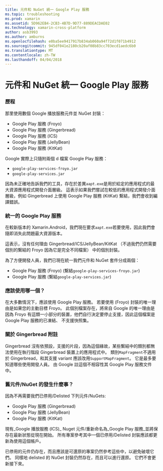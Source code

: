 ```yaml
---
title: 元件和 NuGet 統一 Google Play 服務
ms.topic: troubleshooting
ms.prod: xamarin
ms.assetid: 5D962EB4-2CB3-4B7D-9D77-889DEACDAE02
ms.technology: xamarin-cross-platform
author: asb3993
ms.author: amburns
ms.openlocfilehash: e0ba5ee9417917b834ab060a94f72d1f071b4912
ms.sourcegitcommit: 945df041e2180cb20af08b83cc703ecd1aedc6b0
ms.translationtype: MT
ms.contentlocale: zh-TW
ms.lasthandoff: 04/04/2018
---
```

# <a name="unifying-google-play-services-components-and-nuget"></a>元件和 NuGet 統一 Google Play 服務

### <a name="history"></a>歷程

那里使用數個 Google 播放服務元件並 NuGet 封裝：

-   Google Play 服務 (Froyo)
-   Google Play 服務 (Gingerbread)
-   Google Play 服務 (ICS)
-   Google Play 服務 (JellyBean)
-   Google Play 服務 (KitKat)

Google 實際上只隨附兩個 d 檔案 Google Play 服務：

-   `google-play-services-froyo.jar`
-   `google-play-services.jar`

因為未正確地告訴我們的工具，存在於差異`aapt.exe`是用於給定的應用程式的最大資源應用程式開發介面層級。 這表示如果我們嘗試在較低的應用程式開發介面層級，例如 Gingerbread 上使用 Google Play 服務 (KitKat) 繫結，我們會收到編譯錯誤。

### <a name="unifying-google-play-services"></a>統一的 Google Play 服務

在較新版本的 Xamarin.Android，我們現在要求`aapt.exe`若要使用，因此我們會隨即消失此問題最大資源版本。

這表示，沒有任何理由 Gingerbread/ICS/JellyBean/KitKat （不過我們仍然需要個別的繫結的 Froyo 因為它是完全不同檔案） 中的個別封裝。

為了方便開發人員，我們已現在統一我們元件和 NuGet 套件分成兩個：

-   Google Play 服務 (Froyo) (繫結`google-play-services-froyo.jar`)
-   Google Play 服務 (繫結`google-play-services.jar`)

### <a name="which-one-should-be-used"></a>應該使用哪一個？

在大多數情況下，應該使用 Google Play 服務。 若要使用 (Froyo) 封裝的唯一理由是如果您的主動目標 Froyo。 此個別檔案存在，將來自 Google 的唯一理由是因為 Froyo 有這類一小部分的裝置，他們自行決定要停止支援，因此這個檔案是 Google Play 服務的已凍結、 不支援快照集。

### <a name="note-about-gingerbread"></a>關於 Gingerbread 附註

Gingerbread 沒有依預設，支援的片段，因為這個緣故，某些繫結中的類別都無法使用在執行階段 Gingerbread 裝置上的應用程式中。 類別`MapFragment`不適用於 Gingerbread，和其支援 variant 應該改用`SupportMapFragment`。 它是最多要知道哪些使用開發人員。 由 Google 註這個不相容性其 Google Play 服務文件中。

### <a name="what-happens-to-the-old-componentsnugets"></a>舊元件/NuGet 的發生什麼事？

因為不再需要我們已停用/Delisted 下列元件/NuGets:

-   Google Play 服務 (Gingerbread)
-   Google Play 服務 (JellyBean)
-   Google Play 服務 (KitKat)

現有_Google 播放服務 (ICS)_ Nuget 元件/重新命名為_Google Play 服務_並將保存在最新狀態從現在開始。 所有專案參考其中一個已停用/Delisted 封裝應該都更新為使用這個帳戶。

已停用的元件仍存在，而且應該是可還原的專案仍然參考這些中，以避免破壞它們。 同樣地 delisted 的 NuGet 封裝仍然存在，而且可以進行還原。 它們不會更新接下來。
